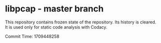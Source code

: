 # libpcap - master branch

This repository contains frozen state of the repository.
Its history is cleared. It is used only for static code
analysis with Codacy.

Commit Time: 1709448258